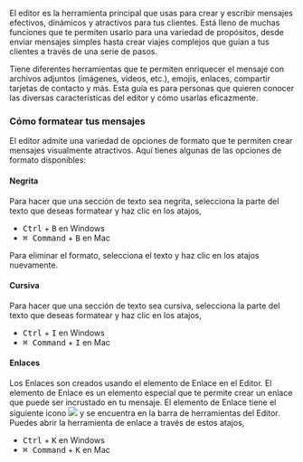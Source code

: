 El editor es la herramienta principal que usas para crear y escribir mensajes efectivos, dinámicos y atractivos para tus clientes.
Está lleno de muchas funciones que te permiten usarlo para una variedad de propósitos, desde enviar mensajes simples hasta crear viajes complejos que guían a tus clientes a través de una serie de pasos.

Tiene diferentes herramientas que te permiten enriquecer el mensaje con archivos adjuntos (imágenes, videos, etc.), emojis, enlaces, compartir tarjetas de contacto y más.
Esta guía es para personas que quieren conocer las diversas características del editor y cómo usarlas eficazmente.

### Cómo formatear tus mensajes

El editor admite una variedad de opciones de formato que te permiten crear mensajes visualmente atractivos. Aquí tienes algunas de las opciones de formato disponibles:

#### Negrita

Para hacer que una sección de texto sea negrita, selecciona la parte del texto que deseas formatear y haz clic en los atajos,

- <kbd> Ctrl</kbd> + <kbd> B</kbd> en Windows
- <kbd>⌘ Command</kbd> + <kbd>B</kbd> en Mac

Para eliminar el formato, selecciona el texto y haz clic en los atajos nuevamente.

#### Cursiva

Para hacer que una sección de texto sea cursiva, selecciona la parte del texto que deseas formatear y haz clic en los atajos,

- <kbd> Ctrl</kbd> + <kbd> I</kbd> en Windows
- <kbd>⌘ Command</kbd> + <kbd>I</kbd> en Mac

#### Enlaces

Los Enlaces son creados usando el elemento de Enlace en el Editor. El elemento de Enlace es un elemento especial que te permite crear un enlace que puede ser incrustado en tu mensaje.
El elemento de Enlace tiene el siguiente icono <img style='display: inline;'  src="{{site.url}}/images/icons/link.svg">
y se encuentra en la barra de herramientas del Editor. Puedes abrir la herramienta de enlace a través de estos atajos,

- <kbd> Ctrl</kbd> + <kbd>K</kbd> en Windows
- <kbd>⌘ Command</kbd> + <kbd>K</kbd> en Mac
